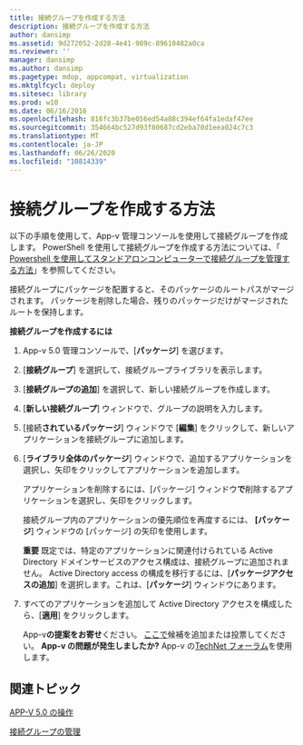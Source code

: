 ```yaml
---
title: 接続グループを作成する方法
description: 接続グループを作成する方法
author: dansimp
ms.assetid: 9d272052-2d28-4e41-989c-89610482a0ca
ms.reviewer: ''
manager: dansimp
ms.author: dansimp
ms.pagetype: mdop, appcompat, virtualization
ms.mktglfcycl: deploy
ms.sitesec: library
ms.prod: w10
ms.date: 06/16/2016
ms.openlocfilehash: 816fc3b37be056ed54a88c394ef64fa1edaf47ee
ms.sourcegitcommit: 354664bc527d93f80687cd2eba70d1eea024c7c3
ms.translationtype: MT
ms.contentlocale: ja-JP
ms.lasthandoff: 06/26/2020
ms.locfileid: "10814339"
---
```

# 接続グループを作成する方法


以下の手順を使用して、App-v 管理コンソールを使用して接続グループを作成します。 PowerShell を使用して接続グループを作成する方法については、「 [Powershell を使用してスタンドアロンコンピューターで接続グループを管理する方法](how-to-manage-connection-groups-on-a-stand-alone-computer-by-using-powershell.md)」を参照してください。

接続グループにパッケージを配置すると、そのパッケージのルートパスがマージされます。 パッケージを削除した場合、残りのパッケージだけがマージされたルートを保持します。

**接続グループを作成するには**

1.  App-v 5.0 管理コンソールで、[**パッケージ**] を選びます。

2.  [**接続グループ**] を選択して、接続グループライブラリを表示します。

3.  [**接続グループの追加**] を選択して、新しい接続グループを作成します。

4.  [**新しい接続グループ**] ウィンドウで、グループの説明を入力します。

5.  [接続**されているパッケージ**] ウィンドウで [**編集**] をクリックして、新しいアプリケーションを接続グループに追加します。

6.  [**ライブラリ全体のパッケージ**] ウィンドウで、追加するアプリケーションを選択し、矢印をクリックしてアプリケーションを追加します。

    アプリケーションを削除するには、[パッケージ] ウィンドウ**で**削除するアプリケーションを選択し、矢印をクリックします。

    接続グループ内のアプリケーションの優先順位を再度するには、 **[パッケージ**] ウィンドウの [パッケージ] の矢印を使用します。

    **重要** 既定では、特定のアプリケーションに関連付けられている Active Directory ドメインサービスのアクセス構成は、接続グループに追加されません。 Active Directory access の構成を移行するには、[**パッケージアクセスの追加**] を選択します。これは、[**パッケージ**] ウィンドウにあります。

     

7.  すべてのアプリケーションを追加して Active Directory アクセスを構成したら、[**適用**] をクリックします。

    App-v**の提案をお寄せ**ください。 [ここで](http://appv.uservoice.com/forums/280448-microsoft-application-virtualization)候補を追加または投票してください。 **App-v の問題が発生しましたか?** App-v の[TechNet フォーラム](https://social.technet.microsoft.com/Forums/home?forum=mdopappv)を使用します。

## 関連トピック


[APP-V 5.0 の操作](operations-for-app-v-50.md)

[接続グループの管理](managing-connection-groups.md)

 

 





